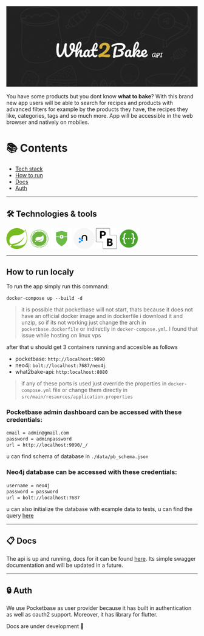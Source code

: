 <img src="./docs/assets/what2bake-baner2.png">

You have some products but you dont know **what to bake**?
With this brand new app users will be able to search for recipes and products with advanced filters 
for example by the products they have, the recipes they like, categories, tags and so much more. App will be accessible in the web browser and natively on mobiles.

[//]: # (### Code )

[//]: # (- [Api]&#40;https://github.com/poneciak57/WhatToBake-api&#41;)

[//]: # (- [Mobile Client]&#40;https://github.com/MineSwek/What2Bake-MobileApp&#41;)

[//]: # (- Web Client &#40;Coming soon&#41;)

[//]: # ()
[//]: # (### Deploys)

[//]: # (- [Api]&#40;http://132.226.204.66:81/swagger-doc/swagger-ui.html&#41;)

[//]: # (- Mobile Client &#40;Coming soon&#41;)

[//]: # (- Web Client &#40;Coming soon&#41;)


# :books: Contents

- [Tech stack][tstack]
- [How to run](#how-to-run)
- [Docs][docs]
- [Auth][auth]



---
## :hammer_and_wrench: Technologies & tools

<div>
    <img width="55" src="./docs/assets/icons/spring-original.svg">
    <img width="55" src="./docs/assets/icons/spring_webflux_logo.png">
    <img height="55" src="./docs/assets/icons/spring_security.png">
    <img width="55" src="./docs/assets/icons/neo4j.svg">
    <img width="55" src="./docs/assets/icons/pb.png">
    <img height="55" src="./docs/assets/icons/swagger.png">
</div>

---
## How to run localy

To run the app simply run this command:
```
docker-compose up --build -d
```
> it is possible that pocketbase will not start, 
> thats because it does not have an official docker image and 
> in dockerfile i download it and unzip, 
> so if its not working just change the arch in `pocketbase.dockerfile` 
> or indirectly in `docker-compose.yml`. 
> I found that issue while hosting on linux vps 

after that u should get 3 containers running and accesible as follows
- pocketbase: `http://localhost:9090`
- neo4j: `bolt://localhost:7687/neo4j`
- what2bake-api: `http:localhost:8080`
>if any of these ports is used just override the properties in `docker-compose.yml` file or change them directly in `src/main/resaurces/application.properties`

### Pocketbase admin dashboard can be accessed with these credentials:
```
email = admin@gmail.com
password = adminpassword
url = http://localhost:9090/_/
```
u can find schema of database in `./data/pb_schema.json`

### Neo4j database can be accessed with these credentials:
```
username = neo4j
password = password
url = bolt://localhost:7687
```
u can also initialize the database with example data to tests, u can find the query [here](./src/main/resources/init.cypher) 

---
## :clipboard: Docs
The api is up and running, docs for it can be found [here](http://130.162.33.102:8080/swagger-doc/swagger-ui.html).
Its simple swagger documentation and will be updated in a future.

---
## :lock: Auth
We use Pocketbase as user provider because it has built in authentication as well as oauth2 support. Moreover, it has library for flutter. 


Docs are under development 🚧

[tstack]: #hammer_and_wrench-technologies--tools
[docs]: #clipboard-docs
[auth]: #lock-auth
